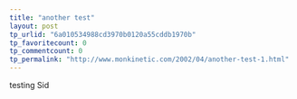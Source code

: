 ```yaml
---
title: "another test"
layout: post
tp_urlid: "6a010534988cd3970b0120a55cddb1970b"
tp_favoritecount: 0
tp_commentcount: 0
tp_permalink: "http://www.monkinetic.com/2002/04/another-test-1.html"
---
```

testing Sid
